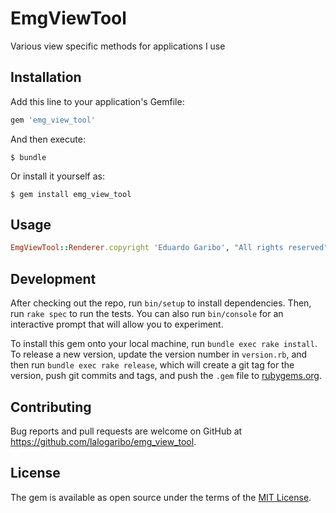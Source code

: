 # EmgViewTool

Various view specific methods for applications I use

## Installation

Add this line to your application's Gemfile:

```ruby
gem 'emg_view_tool'
```

And then execute:

    $ bundle

Or install it yourself as:

    $ gem install emg_view_tool

## Usage
```ruby
EmgViewTool::Renderer.copyright 'Eduardo Garibo', "All rights reserved"
```

## Development

After checking out the repo, run `bin/setup` to install dependencies. Then, run `rake spec` to run the tests. You can also run `bin/console` for an interactive prompt that will allow you to experiment.

To install this gem onto your local machine, run `bundle exec rake install`. To release a new version, update the version number in `version.rb`, and then run `bundle exec rake release`, which will create a git tag for the version, push git commits and tags, and push the `.gem` file to [rubygems.org](https://rubygems.org).

## Contributing

Bug reports and pull requests are welcome on GitHub at https://github.com/lalogaribo/emg_view_tool.


## License

The gem is available as open source under the terms of the [MIT License](http://opensource.org/licenses/MIT).

